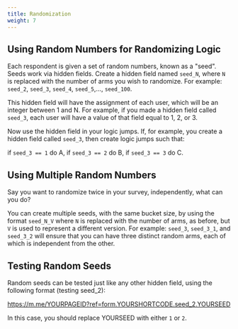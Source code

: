 ```yaml
---
title: Randomization
weight: 7
---
```


## Using Random Numbers for Randomizing Logic

Each respondent is given a set of random numbers, known as a "seed". Seeds work via hidden fields. Create a hidden field named `seed_N`, where `N` is replaced with the number of arms you wish to randomize. For example: `seed_2`, `seed_3`, `seed_4`, `seed_5`,..., `seed_100`.

This hidden field will have the assignment of each user, which will be an integer between 1 and N. For example, if you made a hidden field called `seed_3`, each user will have a value of that field equal to 1, 2, or 3.

Now use the hidden field in your logic jumps. If, for example, you create a hidden field called `seed_3`, then create logic jumps such that:

if `seed_3 == 1` do A, if `seed_3 == 2` do B, if `seed_3 == 3` do C.

## Using Multiple Random Numbers

Say you want to randomize twice in your survey, independently, what can you do? 

You can create multiple seeds, with the same bucket size, by using the format `seed_N_V` where `N` is replaced with the number of arms, as before, but `V` is used to represent a different version. For example: `seed_3`, `seed_3_1`, and `seed_3_2` will ensure that you can have three distinct random arms, each of which is independent from the other. 


## Testing Random Seeds

Random seeds can be tested just like any other hidden field, using the following format (testing seed_2):

https://m.me/YOURPAGEID?ref=form.YOURSHORTCODE.seed_2.YOURSEED

In this case, you should replace YOURSEED with either `1` or `2`.
